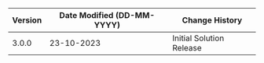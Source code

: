 | **Version** | **Date Modified (DD-MM-YYYY)** | **Change History**                                                 |
|-------------|--------------------------------|--------------------------------------------------------------------|
| 3.0.0       | 23-10-2023                     |  Initial Solution Release                                          |